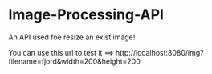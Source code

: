 # Image-Processing-API

An API used foe resize an exist image!

You can use this url to test it ==> http://localhost:8080/img?filename=fjord&width=200&height=200
